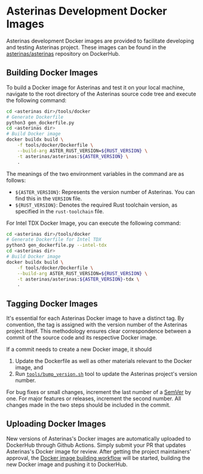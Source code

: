 # Asterinas Development Docker Images

Asterinas development Docker images are provided to facilitate developing and testing Asterinas project. These images can be found in the [asterinas/asterinas](https://hub.docker.com/r/asterinas/asterinas/) repository on DockerHub.

## Building Docker Images

To build a Docker image for Asterinas and test it on your local machine, navigate to the root directory of the Asterinas source code tree and execute the following command:

```bash
cd <asterinas dir>/tools/docker
# Generate Dockerfile
python3 gen_dockerfile.py
cd <asterinas dir>
# Build Docker image
docker buildx build \
    -f tools/docker/Dockerfile \
    --build-arg ASTER_RUST_VERSION=${RUST_VERSION} \
    -t asterinas/asterinas:${ASTER_VERSION} \
    .
```

The meanings of the two environment variables in the command are as follows:

- `${ASTER_VERSION}`: Represents the version number of Asterinas. You can find this in the `VERSION` file.
- `${RUST_VERSION}`: Denotes the required Rust toolchain version, as specified in the `rust-toolchain` file.

For Intel TDX Docker Image, you can execute the following command:

```bash
cd <asterinas dir>/tools/docker
# Generate Dockerfile for Intel TDX
python3 gen_dockerfile.py --intel-tdx
cd <asterinas dir>
# Build Docker image
docker buildx build \
    -f tools/docker/Dockerfile \
    --build-arg ASTER_RUST_VERSION=${RUST_VERSION} \
    -t asterinas/asterinas:${ASTER_VERSION}-tdx \
    .
```

## Tagging Docker Images

It's essential for each Asterinas Docker image to have a distinct tag. By convention, the tag is assigned with the version number of the Asterinas project itself. This methodology ensures clear correspondence between a commit of the source code and its respective Docker image.

If a commit needs to create a new Docker image, it should

1. Update the Dockerfile as well as other materials relevant to the Docker image, and
2. Run [`tools/bump_version.sh`](../bump_version.sh) tool to update the Asterinas project's version number.
 
For bug fixes or small changes, increment the last number of a [SemVer](https://semver.org/) by one. For major features or releases, increment the second number. All changes made in the two steps should be included in the commit.

## Uploading Docker Images

New versions of Asterinas's Docker images are automatically uploaded to DockerHub through Github Actions. Simply submit your PR that updates Asterinas's Docker image for review. After getting the project maintainers' approval, the [Docker image building workflow](../../.github/workflows/docker_build.yml) will be started, building the new Docker image and pushing it to DockerHub.

